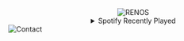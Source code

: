 <div align="center">
<picture>
    <source media="(prefers-color-scheme: dark)" srcset="https://i.ibb.co/YQtgVwb/output-gif.gif">
    <source media="(prefers-color-scheme: light)" srcset="https://i.ibb.co/YQtgVwb/output-gif.gif">
    <img alt="RENOS" src="https://i.ibb.co/YQtgVwb/output-gif.gif">
</picture>
<details>
<summary>Spotify Recently Played</summary>
<img src="https://spotify-recently-played-readme.vercel.app/api?user=31d6d6zerc5ct6kck32na2ozsqf4&unique=1&width=400" alt="Spotify" />
</details>
</div>
<img src="https://i.ibb.co/3TWCnD8/CONTACT.png" alt="Contact" />

<!-- Image deletion URL: https://ibb.co/sRF7Xzt/826241ec70fb0c553bcb6d7283d4282b -->
